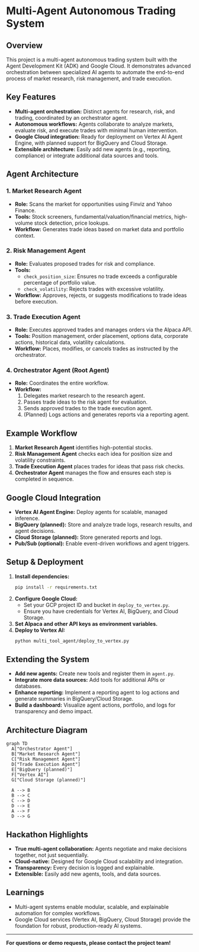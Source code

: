 # Multi-Agent Autonomous Trading System

## Overview
This project is a multi-agent autonomous trading system built with the Agent Development Kit (ADK) and Google Cloud. It demonstrates advanced orchestration between specialized AI agents to automate the end-to-end process of market research, risk management, and trade execution.

## Key Features
- **Multi-agent orchestration:** Distinct agents for research, risk, and trading, coordinated by an orchestrator agent.
- **Autonomous workflows:** Agents collaborate to analyze markets, evaluate risk, and execute trades with minimal human intervention.
- **Google Cloud integration:** Ready for deployment on Vertex AI Agent Engine, with planned support for BigQuery and Cloud Storage.
- **Extensible architecture:** Easily add new agents (e.g., reporting, compliance) or integrate additional data sources and tools.

## Agent Architecture

### 1. Market Research Agent
- **Role:** Scans the market for opportunities using Finviz and Yahoo Finance.
- **Tools:** Stock screeners, fundamental/valuation/financial metrics, high-volume stock detection, price lookups.
- **Workflow:** Generates trade ideas based on market data and portfolio context.

### 2. Risk Management Agent
- **Role:** Evaluates proposed trades for risk and compliance.
- **Tools:**
  - `check_position_size`: Ensures no trade exceeds a configurable percentage of portfolio value.
  - `check_volatility`: Rejects trades with excessive volatility.
- **Workflow:** Approves, rejects, or suggests modifications to trade ideas before execution.

### 3. Trade Execution Agent
- **Role:** Executes approved trades and manages orders via the Alpaca API.
- **Tools:** Position management, order placement, options data, corporate actions, historical data, volatility calculations.
- **Workflow:** Places, modifies, or cancels trades as instructed by the orchestrator.

### 4. Orchestrator Agent (Root Agent)
- **Role:** Coordinates the entire workflow.
- **Workflow:**
  1. Delegates market research to the research agent.
  2. Passes trade ideas to the risk agent for evaluation.
  3. Sends approved trades to the trade execution agent.
  4. (Planned) Logs actions and generates reports via a reporting agent.

## Example Workflow
1. **Market Research Agent** identifies high-potential stocks.
2. **Risk Management Agent** checks each idea for position size and volatility constraints.
3. **Trade Execution Agent** places trades for ideas that pass risk checks.
4. **Orchestrator Agent** manages the flow and ensures each step is completed in sequence.

## Google Cloud Integration
- **Vertex AI Agent Engine:** Deploy agents for scalable, managed inference.
- **BigQuery (planned):** Store and analyze trade logs, research results, and agent decisions.
- **Cloud Storage (planned):** Store generated reports and logs.
- **Pub/Sub (optional):** Enable event-driven workflows and agent triggers.

## Setup & Deployment
1. **Install dependencies:**
   ```bash
   pip install -r requirements.txt
   ```
2. **Configure Google Cloud:**
   - Set your GCP project ID and bucket in `deploy_to_vertex.py`.
   - Ensure you have credentials for Vertex AI, BigQuery, and Cloud Storage.
3. **Set Alpaca and other API keys as environment variables.**
4. **Deploy to Vertex AI:**
   ```bash
   python multi_tool_agent/deploy_to_vertex.py
   ```

## Extending the System
- **Add new agents:** Create new tools and register them in `agent.py`.
- **Integrate more data sources:** Add tools for additional APIs or databases.
- **Enhance reporting:** Implement a reporting agent to log actions and generate summaries in BigQuery/Cloud Storage.
- **Build a dashboard:** Visualize agent actions, portfolio, and logs for transparency and demo impact.

## Architecture Diagram
```mermaid
graph TD
  A["Orchestrator Agent"]
  B["Market Research Agent"]
  C["Risk Management Agent"]
  D["Trade Execution Agent"]
  E["BigQuery (planned)"]
  F["Vertex AI"]
  G["Cloud Storage (planned)"]

  A --> B
  B --> C
  C --> D
  D --> E
  A --> F
  D --> G
```

## Hackathon Highlights
- **True multi-agent collaboration:** Agents negotiate and make decisions together, not just sequentially.
- **Cloud-native:** Designed for Google Cloud scalability and integration.
- **Transparency:** Every decision is logged and explainable.
- **Extensible:** Easily add new agents, tools, and data sources.

## Learnings
- Multi-agent systems enable modular, scalable, and explainable automation for complex workflows.
- Google Cloud services (Vertex AI, BigQuery, Cloud Storage) provide the foundation for robust, production-ready AI systems.

---

**For questions or demo requests, please contact the project team!** 